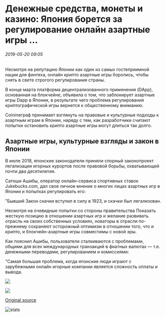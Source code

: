 # Денежные средства, монеты и казино: Япония борется за регулирование онлайн азартные игры ...

###### 2019-05-20 09:05

Несмотря на репутацию Японии как один из самых гостеприимной нации для финтеха, онлайн крипто азартные игры боролись, чтобы снять в свете строгого регулирования страны.

В конце марта платформа децентрализованного применения (DApp), основанная на блокчейне, объявила о том, что заблокирует азартные игры Dapp в Японии, в результате чего проблема регулирования криптографической игры вернется к общественному вниманию.

Coinineграф принимает взглянуть на правовые и культурные подходы к азартным играм в Японии, наряду с тем, как разработчики считают попытки остановить крипто азартные игры могут длиться так долго.

## Азартные игры, культурные взгляды и закон в Японии

В июле 2018, японские законодатели приняли спорный законопроект легализации игорных курортов после правовой борьбы, охватывающей почти два десятилетия.

Сатоши Ашибы, оператор онлайн-сервиса спортивных ставок Jukebucks.com, дал свое личное мнение о многих лицах азартных игр в Японии и попытках регулировать его:

"Бывший Закон скачки вступил в силу в 1923, и скачки был легализован.

Несмотря на очевидные попытки со стороны правительства Показать жесткую позицию в отношении азартных игр и желание развивать отрасль на своих собственных условиях, новаторы в отрасли по-прежнему сохраняют осторожный оптимизм в отношении того, что и крипто, и блокчейн-азартные игры совместимы с новой эры.

Как пояснил Ашибы, пользователи сталкиваются с проблемами, общими для всех международных транзакций в фиатных валютах — т.е. денежными переводами, регулированием и комиссиями:

"Самая большая проблема, когда японские люди играют с зарубежными онлайн игорные компании является сложность оплаты и вывода.

![](https://s3.cointelegraph.com/storage/uploads/view/183da01bdb16a91113823700e5ab06f0.png)

![](https://s3.cointelegraph.com/storage/uploads/view/f524eedfe1e3f1793b552f3ede3393ef.png)

[Original source](https://cointelegraph.com/news/cash-coins-and-casinos-japan-struggles-to-regulate-online-gambling)

![stats](https://c.statcounter.com/11760860/0/a89fa40b/1/ "stats")